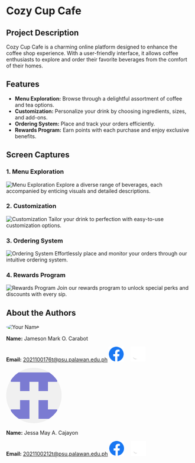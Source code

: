 # Cozy Cup Cafe

## Project Description
Cozy Cup Cafe is a charming online platform designed to enhance the coffee shop experience. With a user-friendly interface, it allows coffee enthusiasts to explore and order their favorite beverages from the comfort of their homes.

## Features
- **Menu Exploration:** Browse through a delightful assortment of coffee and tea options.
- **Customization:** Personalize your drink by choosing ingredients, sizes, and add-ons.
- **Ordering System:** Place and track your orders efficiently.
- **Rewards Program:** Earn points with each purchase and enjoy exclusive benefits.

## Screen Captures
### 1. Menu Exploration
![Menu Exploration](images/menu_exploration.png)
Explore a diverse range of beverages, each accompanied by enticing visuals and detailed descriptions.

### 2. Customization
![Customization](images/customization.png)
Tailor your drink to perfection with easy-to-use customization options.

### 3. Ordering System
![Ordering System](images/ordering_system.png)
Effortlessly place and monitor your orders through our intuitive ordering system.

### 4. Rewards Program
![Rewards Program](images/rewards_program.png)
Join our rewards program to unlock special perks and discounts with every sip.

## About the Authors
<img src="https://github.com/urjay-em.png" alt="Your Name" width="150" style="border-radius: 50%;">

**Name:** Jameson Mark O. Carabot 

**Email:** 2021100176t@psu.palawan.edu.ph
<a href="https://web.facebook.com/Jameson.carabot"><img src="img/Facebook.png" alt="Facebook" width="40" height="40"></a> <span style="margin-right: 15px;"></span> <a href="https://github.com/urjay-em"><img src="img/Github.png" alt="Facebook" width="40" height="40"></a>


<img src="img/myprofile.png" alt="Your Name" width="150" style="border-radius: 50%;">

**Name:** Jessa May A. Cajayon 

**Email:** 2021100212t@psu.palawan.edu.ph
<a href="https://web.facebook.com/jessa.alvarez.399826"><img src="img/Facebook.png" alt="Facebook" width="40" height="40"></a> <span style="margin-right: 15px;"></span> <a href="https://github.com/JessaMayaa"><img src="img/Github.png" alt="Facebook" width="40" height="40"></a>
